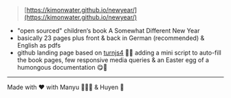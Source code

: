 > [https://kimonwater.github.io/newyear/](https://kimonwater.github.io/newyear/)

- "open sourced" children‘s book A Somewhat Different New Year
- basically 23 pages plus front & back in German (recommended) & English as pdfs
- github landing page based on [turnjs4](http://turnjs.com/) 🙏🏽 adding a mini script to auto-fill the book pages, few responsive media queries & an Easter egg of a humongous documentation 😋🎉

***
Made with ❤️ with Manyu 👩🏻‍💼 & Huyen 🎨



